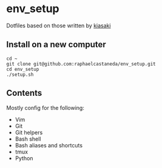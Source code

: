 env_setup
========

Dotfiles based on those written by [kiasaki](https://github.com/kiasaki/dotfiles)

## Install on a new computer

```
cd ~
git clone git@github.com:raphaelcastaneda/env_setup.git
cd env_setup
./setup.sh
```

## Contents

Mostly config for the following:

- Vim
- Git
- Git helpers
- Bash shell
- Bash aliases and shortcuts
- tmux
- Python
